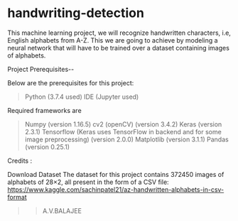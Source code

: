 # handwriting-detection
This machine learning project, we will recognize handwritten characters, i.e, English alphabets from A-Z. 
This we are going to achieve by modeling a neural network that will have to be trained over a dataset containing images of alphabets.

Project Prerequisites--

Below are the prerequisites for this project:

>Python (3.7.4 used)
>IDE (Jupyter used)

Required frameworks are

>Numpy (version 1.16.5)
>cv2 (openCV) (version 3.4.2)
>Keras (version 2.3.1)
>Tensorflow (Keras uses TensorFlow in backend and for some image preprocessing) (version 2.0.0)
>Matplotlib (version 3.1.1)
>Pandas (version 0.25.1)

Credits :

Download Dataset
The dataset for this project contains 372450 images of alphabets of 28×2, all present in the form of a CSV file:
https://www.kaggle.com/sachinpatel21/az-handwritten-alphabets-in-csv-format

>>A.V.BALAJEE
